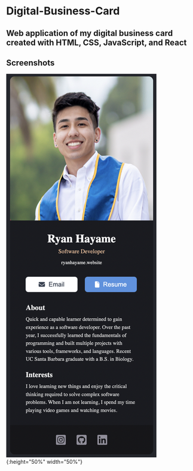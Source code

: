 # Digital-Business-Card
## Web application of my digital business card created with HTML, CSS, JavaScript, and React

## Screenshots
![](/screenshots/1.png){:height="50%" width="50%"}
